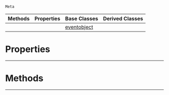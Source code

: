  `Meta`

|Methods|Properties|Base Classes|Derived Classes|
|---|---|---|---|
| | |[eventobject](eventobject.md)| |


 #  Properties


---  
 #  Methods


---  
 

 